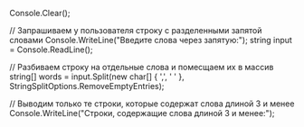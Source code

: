 Console.Clear();  

// Запрашиваем у пользователя строку с разделенными запятой словами
Console.WriteLine("Введите слова через запятую:");
string input = Console.ReadLine();

// Разбиваем строку на отдельные слова и помесщаем их в массив
string[] words = input.Split(new char[] { ',', ' ' }, StringSplitOptions.RemoveEmptyEntries);

// Выводим только те строки, которые содержат слова длиной 3 и менее
Console.WriteLine("Строки, содержащие слова длиной 3 и менее:");


